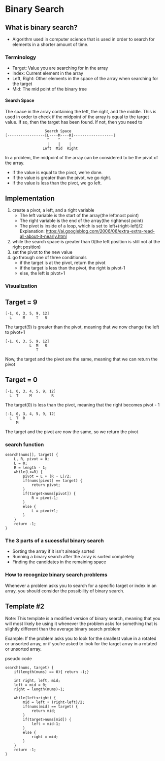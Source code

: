 # Binary Search

## What is binary search?
- Algorithm used in computer science that is used in order to search for elements in a shorter amount of time.

### Terminology
- Target: Value you are searching for in the array
- Index: Current element in the array
- Left, Right: Other elements in the space of the array when searching for the target
- Mid: The mid point of the binary tree

#### Search Space
The space in the array containing the left, the right, and the middle. This is used in order to check if the midpoint of the array is equal to the target value. If so, then the target has been found. If not, then you need to 

```
                  Search Space
[-----------------[L----M----R]------------------]
                   ^    ^    ^
                   |    |    |
                 Left  Mid  Right
```
In a problem, the midpoint of the array can be considered to be the pivot of the array. 
- If the value is equal to the pivot, we're done. 
- If the value is greater than the pivot, we go right. 
- If the value is less than the pivot, we go left.

## Implementation
1) create a pivot, a left, and a right variable 
    - The left variable is the start of the array(the leftmost point)
    - The right variable is the end of the array(the rightmost point)
    - The pivot is inside of a loop, which is set to left+(right-left)/2
    Explanation: https://ai.googleblog.com/2006/06/extra-extra-read-all-about-it-nearly.html
2) while the search space is greater than 0(the left position is still not at the right position)
3) set the pivot to the new value
4) go through one of three conditionals
    - if the target is at the pivot, return the pivot
    - if the target is less than the pivot, the right is pivot-1
    - else, the left is pivot+1

### Visualization
## Target = 9
```
[-1, 0, 3, 5, 9, 12]
  L     M     T   R
```
The target(9) is greater than the pivot, meaning that we now change the left to pivot+1

```
[-1, 0, 3, 5, 9, 12]
           L  M   R
              T
```
Now, the target and the pivot are the same, meaning that we can return the pivot 

## Target = 0
```
[-1, 0, 3, 4, 5, 9, 12]
  L  T     M         R
```

The target(0) is less than the pivot, meaning that the right becomes pivot - 1

```
[-1, 0, 3, 4, 5, 9, 12]
  L  T  R           
     M
```
The target and the pivot are now the same, so we return the pivot

### search function
```
search(nums[], target) {
    L, R, pivot = 0; 
    L = 0; 
    R = length - 1;
    while(L<=R) {
        pivot = L + (R - L)/2;
        if(nums[pivot] == target) {
            return pivot;
        }
        if(target<nums[pivot]) {
            R = pivot-1;
        }
        else {
            L = pivot+1;
        }
    }
    return -1;
}
```
### The 3 parts of a sucessful binary search
- Sorting the array if it isn't already sorted
- Running a binary search after the array is sorted completely
- Finding the candidates in the remaining space 

### How to recognize binary search problems
Whenever a problem asks you to search for a specific target or index in an array, you should consider the possibility of binary search. 

## Template #2 
Note: This template is a modified version of binary search, meaning that you will most likely be using it whenever the problem asks for something that is slightly different than the average binary search problem

Example: If the problem asks you to look for the smallest value in a rotated or unsorted array, or if you're asked to look for the target array in a rotated or unsorted array. 

pseudo code
```
search(nums, target) {
    if(length(nums) == 0){ return -1;}

    int right, left, mid; 
    left = mid = 0; 
    right = length(nums)-1; 

    while(left<right) {
        mid = left + (right-left)/2;
        if(nums[mid] == target) {
            return mid;
        }
        if(target>nums[mid]) {
            left = mid-1;
        }
        else {
            right = mid;
        }
    }
    return -1;
}
```